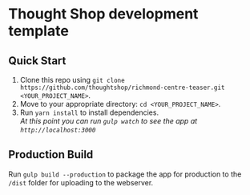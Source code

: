 # Thought Shop development template

## Quick Start
1. Clone this repo using `git clone https://github.com/thoughtshop/richmond-centre-teaser.git <YOUR_PROJECT_NAME>`.
2. Move to your appropriate directory: `cd <YOUR_PROJECT_NAME>`.
3. Run `yarn install` to install dependencies.<br />
   _At this point you can run `gulp watch` to see the app at `http://localhost:3000`_

## Production Build
Run `gulp build --production` to package the app for production to the `/dist` folder for uploading to the webserver.